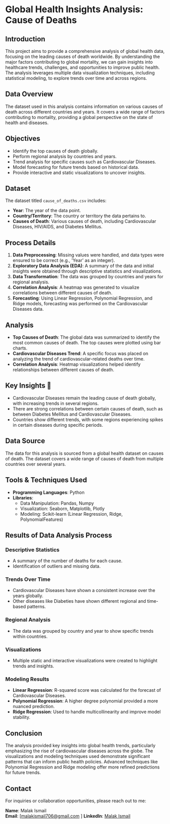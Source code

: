 # Global Health Insights Analysis: Cause of Deaths

## Introduction
This project aims to provide a comprehensive analysis of global health data, focusing on the leading causes of death worldwide. By understanding the major factors contributing to global mortality, we can gain insights into healthcare trends, challenges, and opportunities to improve public health. The analysis leverages multiple data visualization techniques, including statistical modeling, to explore trends over time and across regions.

## Data Overview
The dataset used in this analysis contains information on various causes of death across different countries and years. It covers a wide range of factors contributing to mortality, providing a global perspective on the state of health and diseases.

## Objectives
- Identify the top causes of death globally.
- Perform regional analysis by countries and years.
- Trend analysis for specific causes such as Cardiovascular Diseases.
- Model forecasting for future trends based on historical data.
- Provide interactive and static visualizations to uncover insights.

## Dataset
The dataset titled `cause_of_deaths.csv` includes:
- **Year**: The year of the data point.
- **Country/Territory**: The country or territory the data pertains to.
- **Causes of Death**: Various causes of death, including Cardiovascular Diseases, HIV/AIDS, and Diabetes Mellitus.

## Process Details
1. **Data Preprocessing**: Missing values were handled, and data types were ensured to be correct (e.g., 'Year' as an integer).
2. **Exploratory Data Analysis (EDA)**: A summary of the data and initial insights were obtained through descriptive statistics and visualizations.
3. **Data Transformation**: The data was grouped by countries and years for regional analysis.
4. **Correlation Analysis**: A heatmap was generated to visualize correlations between different causes of death.
5. **Forecasting**: Using Linear Regression, Polynomial Regression, and Ridge models, forecasting was performed on the Cardiovascular Diseases data.

## Analysis
- **Top Causes of Death**: The global data was summarized to identify the most common causes of death. The top causes were plotted using bar charts.
- **Cardiovascular Diseases Trend**: A specific focus was placed on analyzing the trend of cardiovascular-related deaths over time.
- **Correlation Analysis**: Heatmap visualizations helped identify relationships between different causes of death.

## Key Insights 🌟
- Cardiovascular Diseases remain the leading cause of death globally, with increasing trends in several regions.
- There are strong correlations between certain causes of death, such as between Diabetes Mellitus and Cardiovascular Diseases.
- Countries show different trends, with some regions experiencing spikes in certain diseases during specific periods.

## Data Source
The data for this analysis is sourced from a global health dataset on causes of death. The dataset covers a wide range of causes of death from multiple countries over several years.

## Tools & Techniques Used
- **Programming Languages**: Python
- **Libraries**:
  - Data Manipulation: Pandas, Numpy
  - Visualization: Seaborn, Matplotlib, Plotly
  - Modeling: Scikit-learn (Linear Regression, Ridge, PolynomialFeatures)

## Results of Data Analysis Process
### Descriptive Statistics
- A summary of the number of deaths for each cause.
- Identification of outliers and missing data.

### Trends Over Time
- Cardiovascular Diseases have shown a consistent increase over the years globally.
- Other diseases like Diabeties have shown different regional and time-based patterns.

### Regional Analysis
- The data was grouped by country and year to show specific trends within countries.

### Visualizations
- Multiple static and interactive visualizations were created to highlight trends and insights.

### Modeling Results
- **Linear Regression**: R-squared score was calculated for the forecast of Cardiovascular Diseases.
- **Polynomial Regression**: A higher degree polynomial provided a more nuanced prediction.
- **Ridge Regression**: Used to handle multicollinearity and improve model stability.

## Conclusion
The analysis provided key insights into global health trends, particularly emphasizing the rise of cardiovascular diseases across the globe. The visualizations and modeling techniques used demonstrate significant patterns that can inform public health policies. Advanced techniques like Polynomial Regression and Ridge modeling offer more refined predictions for future trends.

## Contact
For inquiries or collaboration opportunities, please reach out to me:

**Name**: Malak Ismail  
**Email**: [malakismail706@gmail.com ] 
**LinkedIn**: [Malak Ismail](www.linkedin.com/in/malak-ismail-393148251)
